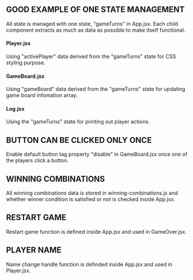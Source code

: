 ## GOOD EXAMPLE OF ONE STATE MANAGEMENT
All state is managed with one state, "gameTurns" in App.jsx. Each child component extracts as much as data as possible to make itself functional.

#### Player.jsx
Using "activePlayer" data derived from the "gameTurns" state for CSS styling purpose.

#### GameBoard.jsx
Using "gameBoard" data derived from the "gameTurns" state for updating game board infomation array.

#### Log.jsx
Using the "gameTurns" state for printing out player actions.

## BUTTON CAN BE CLICKED ONLY ONCE
Enable default button tag property "disable" in GameBoard.jsx once one of the players click a button.  

## WINNING COMBINATIONS
All winning combinations data is stored in winning-combinations.js and whether winner condition is satisfied or not is checked inside App.jsx.

## RESTART GAME
Restart game function is defined inside App.jsx and used in GameOver.jsx.

## PLAYER NAME
Name change handle function is definded inside App.jsx and used in Player.jsx.




